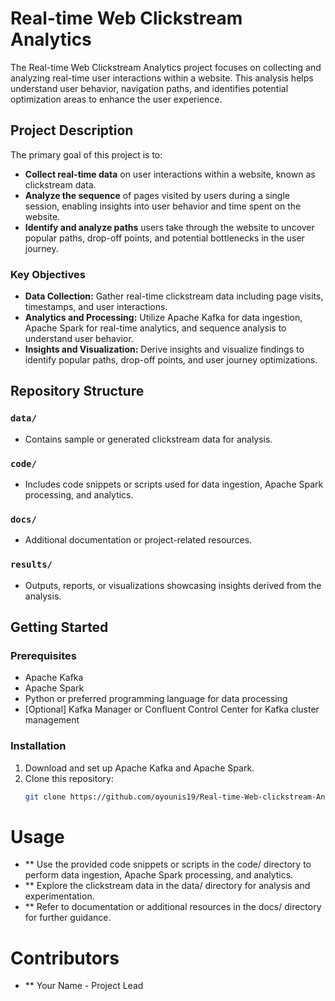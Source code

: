 # **Real-time Web Clickstream Analytics**

The Real-time Web Clickstream Analytics project focuses on collecting and analyzing real-time user interactions within a website. This analysis helps understand user behavior, navigation paths, and identifies potential optimization areas to enhance the user experience.

## **Project Description**

The primary goal of this project is to:

- **Collect real-time data** on user interactions within a website, known as clickstream data.
- **Analyze the sequence** of pages visited by users during a single session, enabling insights into user behavior and time spent on the website.
- **Identify and analyze paths** users take through the website to uncover popular paths, drop-off points, and potential bottlenecks in the user journey.

### **Key Objectives**

- **Data Collection:** Gather real-time clickstream data including page visits, timestamps, and user interactions.
- **Analytics and Processing:** Utilize Apache Kafka for data ingestion, Apache Spark for real-time analytics, and sequence analysis to understand user behavior.
- **Insights and Visualization:** Derive insights and visualize findings to identify popular paths, drop-off points, and user journey optimizations.

## **Repository Structure**

### `data/`
- Contains sample or generated clickstream data for analysis.

### `code/`
- Includes code snippets or scripts used for data ingestion, Apache Spark processing, and analytics.

### `docs/`
- Additional documentation or project-related resources.

### `results/`
- Outputs, reports, or visualizations showcasing insights derived from the analysis.

## **Getting Started**

### **Prerequisites**

- Apache Kafka
- Apache Spark
- Python or preferred programming language for data processing
- [Optional] Kafka Manager or Confluent Control Center for Kafka cluster management

### **Installation**

1. Download and set up Apache Kafka and Apache Spark.
2. Clone this repository:
   ```bash
   git clone https://github.com/oyounis19/Real-time-Web-clickstream-Analytics.git
# Usage

- ** Use the provided code snippets or scripts in the code/ directory to perform data ingestion, Apache Spark processing, and analytics.
- ** Explore the clickstream data in the data/ directory for analysis and experimentation.
- ** Refer to documentation or additional resources in the docs/ directory for further guidance.

# Contributors
- ** Your Name - Project Lead
